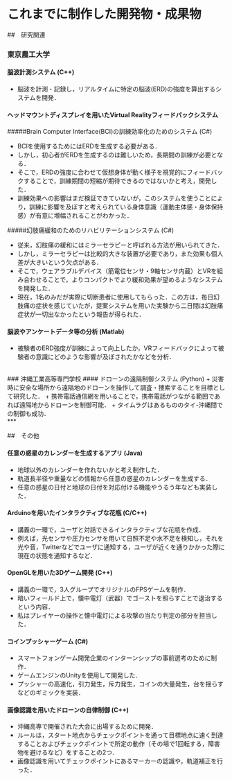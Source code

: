 # これまでに制作した開発物・成果物

##　研究関連

### 東京農工大学

#### 脳波計測システム (C++)
+ 脳波を計測・記録し，リアルタイムに特定の脳波(ERD)の強度を算出するシステムを開発．

#### ヘッドマウントディスプレイを用いたVirtual Realityフィードバックシステム
#####Brain Computer Interface(BCI)の訓練効率化のためのシステム (C#)
+ BCIを使用するためにはERDを生成する必要がある．
+ しかし，初心者がERDを生成するのは難しいため，長期間の訓練が必要となる．
+ そこで，ERDの強度に合わせて仮想身体が動く様子を視覚的にフィードバックすることで，訓練期間の短縮が期待できるのではないかと考え，開発した．
+ 訓練効果への影響はまだ検証できていないが，このシステムを使うことにより，訓練に影響を及ぼすと考えられている身体意識（運動主体感・身体保持感）が有意に増幅されることがわかった．

#####幻肢痛緩和のためのリハビリテーションシステム (C#)
+ 従来，幻肢痛の緩和にはミラーセラピーと呼ばれる方法が用いられてきた．
+ しかし，ミラーセラピーは比較的大きな装置が必要であり，また効果も個人差が大きいという欠点がある．
+ そこで，ウェアラブルデバイス（筋電位センサ・9軸センサ内蔵）とVRを組み合わせることで，よりコンパクトでより緩和効果が望めるようなシステムを開発した．
+ 現在，1名のみだが実際に切断患者に使用してもらった．この方は，毎日幻肢痛の症状を感じていたが，提案システムを用いた実験から二日間は幻肢痛症状が一切出なかったという報告が得られた．

#### 脳波やアンケートデータ等の分析 (Matlab)
+ 被験者のERD強度が訓練によって向上したか，VRフィードバックによって被験者の意識にどのような影響が及ぼされたかなどを分析．

</br>
### 沖縄工業高等専門学校
#### ドローンの遠隔制御システム (Python)
+ 災害時に安全な場所から遠隔地のドローンを操作して調査・捜索することを目標として研究した．
+ 携帯電話通信網を用いることで，携帯電話がつながる範囲であれば遠隔地からドローンを制御可能．
+ タイムラグはあるもののタイ-沖縄間での制御も成功．

</br>
***

##　その他
#### 任意の惑星のカレンダーを生成するアプリ (Java)
+ 地球以外のカレンダーを作れないかと考え制作した．
+ 軌道長半径や重量などの情報から任意の惑星のカレンダーを生成する．
+ 任意の惑星の日付と地球の日付を対応付ける機能やうるう年なども実装した．

#### Arduinoを用いたインタラクティブな花瓶 (C/C++)
+ 講義の一環で，ユーザと対話できるインタラクティブな花瓶を作成．
+ 例えば，光センサや圧力センサを用いて日照不足や水不足を検知し，それを光や音，Twitterなどでユーザに通知する，ユーザが近くを通りかかった際に現在の状態を通知するなど．

#### OpenGLを用いた3Dゲーム開発 (C++)
+ 講義の一環で，3人グループでオリジナルのFPSゲームを制作．
+ 暗いフィールド上で，懐中電灯（武器）でゴーストを照らすことで退治するという内容．
+ 私はプレイヤーの操作と懐中電灯による攻撃の当たり判定の部分を担当した．

#### コインプッシャーゲーム (C#)
+ スマートフォンゲーム開発企業のインターンシップの事前選考のために制作．
+ ゲームエンジンのUnityを使用して開発した．
+ プッシャーの高速化，引力発生，斥力発生，コインの大量発生，台を揺らすなどのギミックを実装．

#### 画像認識を用いたドローンの自律制御 (C++)
+ 沖縄高専で開催された大会に出場するために開発．
+ ルールは，スタート地点からチェックポイントを通って目標地点に速く到達することおよびチェックポイントで所定の動作（その場で1回転する，障害物を避けるなど）をすることの2つ．
+ 画像認識を用いてチェックポイントにあるマーカーの認識や，軌道補正を行った．